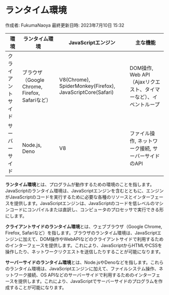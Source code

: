 # ランタイム環境

作成者: FukumaNaoya
最終更新日時: 2023年7月10日 15:32

| 環境 | ランタイム環境 | JavaScriptエンジン | 主な機能 |
| --- | --- | --- | --- |
| クライアントサイド | ブラウザ（Google Chrome, Firefox, Safariなど） | V8(Chrome), SpiderMonkey(Firefox), JavaScriptCore(Safari) | DOM操作, Web API（Ajaxリクエスト、タイマーなど）、イベントループ |
| サーバーサイド | Node.js, Deno | V8 | ファイル操作, ネットワーク接続, サーバーサイドのAPI |

**ランタイム環境**とは、プログラムが動作するための環境のことを指します。JavaScriptのランタイム環境は、JavaScriptエンジンを含むとともに、エンジンがJavaScriptのコードを実行するために必要な各種のリソースとインターフェースを提供します。JavaScriptエンジンは、JavaScriptのコードを低レベルのマシンコードにコンパイルまたは直訳し、コンピュータのプロセッサで実行できる形にします。

**クライアントサイドのランタイム環境**とは、ウェブブラウザ（Google Chrome, Firefox, Safariなど）を指します。ブラウザのランタイム環境は、JavaScriptエンジンに加えて、DOM操作やWebAPIなどのクライアントサイドで利用するためのインターフェースを提供します。これにより、JavaScriptからHTMLやCSSを操作したり、ネットワークリクエストを送信したりすることが可能になります。

**サーバーサイドのランタイム環境**とは、Node.jsやDenoなどを指します。これらのランタイム環境は、JavaScriptエンジンに加えて、ファイルシステム操作、ネットワーク接続、OS APIなどのサーバーサイドで利用するためのインターフェースを提供します。これにより、JavaScriptでサーバーサイドのプログラムを作成することが可能になります。